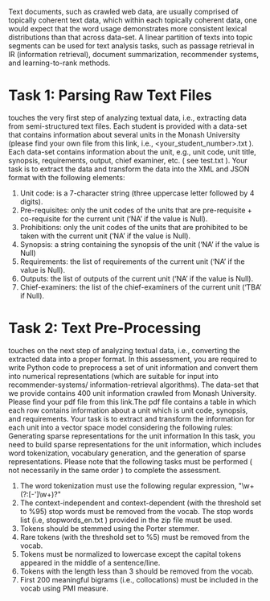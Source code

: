Text documents, such as crawled web data, are usually comprised of topically coherent text
data, which within each topically coherent data, one would expect that the word usage
demonstrates more consistent lexical distributions than that across data-set. A linear partition of
texts into topic segments can be used for text analysis tasks, such as passage retrieval in IR
(information retrieval), document summarization, recommender systems, and learning-to-rank
methods.


# Task 1: Parsing Raw Text Files


touches the very first step of analyzing textual data, i.e., extracting data
from semi-structured text files. Each student is provided with a data-set that contains
information about several units in the Monash University (please find your own file from this link,
i.e., <your_student_number>.txt ). Each data-set contains information about the unit, e.g., unit
code, unit title, synopsis, requirements, output, chief examiner, etc. ( see test.txt ). Your task is to
extract the data and transform the data into the XML and JSON format with the following
elements:
1. Unit code: is a 7-character string (three uppercase letter followed by 4 digits).
2. Pre-requisites: only the unit codes of the units that are pre-requisite + co-requisite for
the current unit (‘NA’ if the value is Null).
3. Prohibitions: only the unit codes of the units that are prohibited to be taken with the
current unit (‘NA’ if the value is Null).
4. Synopsis: a string containing the synopsis of the unit (‘NA’ if the value is Null)
5. Requirements: the list of requirements of the current unit (‘NA’ if the value is Null).
6. Outputs: the list of outputs of the current unit (‘NA’ if the value is Null).
7. Chief-examiners: the list of the chief-examiners of the current unit (‘TBA’ if Null).




# Task 2: Text Pre-Processing

touches on the next step of analyzing textual data, i.e., converting the extracted
data into a proper format. In this assessment, you are required to write Python code to
preprocess a set of unit information and convert them into numerical representations (which are
suitable for input into recommender-systems/ information-retrieval algorithms).
The data-set that we provide contains 400 unit information crawled from Monash University.
Please find your pdf file from this link.The pdf file contains a table in which each row contains
information about a unit which is unit code, synopsis, and requirements. Your task is to extract
and transform the information for each unit into a vector space model considering the following
rules:
Generating sparse representations for the unit information
In this task, you need to build sparse representations for the unit information, which includes
word tokenization, vocabulary generation, and the generation of sparse representations.
Please note that the following tasks must be performed ( not necessarily in the same order ) to
complete the assessment.
1. The word tokenization must use the following regular expression, "\w+(?:[-']\w+)?"
2. The context-independent and context-dependent (with the threshold set to %95) stop
words must be removed from the vocab. The stop words list (i.e, stopwords_en.txt )
provided in the zip file must be used.
3. Tokens should be stemmed using the Porter stemmer.
4. Rare tokens (with the threshold set to %5) must be removed from the vocab.
5. Tokens must be normalized to lowercase except the capital tokens appeared in the
middle of a sentence/line.
6. Tokens with the length less than 3 should be removed from the vocab.
7. First 200 meaningful bigrams (i.e., collocations) must be included in the vocab using
PMI measure.
